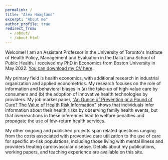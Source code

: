 ```yaml
---
permalink: /
title: "Alex Hoagland"
excerpt: "About me"
author_profile: true
redirect_from: 
  - /about/
  - /about.html
---
```


Welcome! I am an Assistant Professor in the University of Toronto's Institute of Health Policy, Management and Evaluation in the Dalla Lana School of Public Health. I received my PhD in Economics from Boston University in May 2022. [You can download my CV here](http://alex-hoagland.github.io/files/HoaglandCV_current.pdf).

My primary field is health economics, with additional research in industrial organization and applied econometrics. My research focuses on the role of information and behavioral biases in (a) the take-up of high-value care by consumers and (b) the adoption of innovative health technologies by providers. My job market paper, [“An Ounce of Prevention or a Pound of Cure? The Value of Health Risk Information"](https://alex-hoagland.github.io/files/Hoagland_BU_JMPHealthInfo.pdf) shows that individuals infer information about their health risks by observing family health events, but that overreactions in these inferences lead to welfare penalties and propagate the use of low-return health services. 

My other ongoing and published projects span related questions ranging from the costs associated with preventive care utilization to the use of care for specific at-risk populations, including those living with mental illness and providers treating cardiovascular disease. Details about my publications, working papers, and teaching experience are available on this site. 
